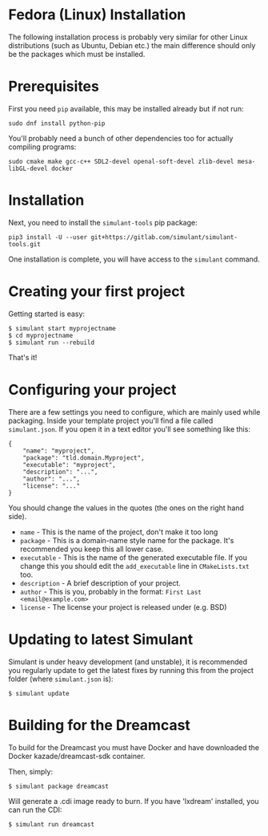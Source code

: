 
# Fedora (Linux) Installation

The following installation process is probably very similar for other Linux distributions (such as Ubuntu, Debian etc.) the main difference should
only be the packages which must be installed.

# Prerequisites

First you need `pip` available, this may be installed already but if not run:

```
sudo dnf install python-pip
```

You'll probably need a bunch of other dependencies too for actually compiling programs:

```
sudo cmake make gcc-c++ SDL2-devel openal-soft-devel zlib-devel mesa-libGL-devel docker
```

# Installation

Next, you need to install the `simulant-tools` pip package:

```
pip3 install -U --user git+https://gitlab.com/simulant/simulant-tools.git
```

One installation is complete, you will have access to the `simulant` command.


# Creating your first project

Getting started is easy:

```
$ simulant start myprojectname
$ cd myprojectname
$ simulant run --rebuild
```

That's it!

# Configuring your project

There are a few settings you need to configure, which are mainly used while packaging. Inside
your template project you'll find a file called `simulant.json`. If you open it in a text editor
you'll see something like this:

```
{
    "name": "myproject",
    "package": "tld.domain.Myproject",
    "executable": "myproject",
    "description": "...",
    "author": "...",
    "license": "..."
}
```

You should change the values in the quotes (the ones on the right hand side).

 - `name` - This is the name of the project, don't make it too long
 - `package` - This is a domain-name style name for the package. It's recommended you keep this
 all lower case.
 - `executable` - This is the name of the generated executable file. If you change this you 
 should edit the `add_executable` line in `CMakeLists.txt` too.
 - `description` - A brief description of your project.
 - `author` - This is you, probably in the format: `First Last <email@example.com>`
 - `license` - The license your project is released under (e.g. BSD)


# Updating to latest Simulant

Simulant is under heavy development (and unstable), it is recommended you regularly update to get the latest fixes by running this from the project folder (where `simulant.json` is):

```
$ simulant update
```

# Building for the Dreamcast

To build for the Dreamcast you must have Docker and have downloaded the Docker kazade/dreamcast-sdk container.

Then, simply:

```
$ simulant package dreamcast
```

Will generate a .cdi image ready to burn. If you have 'lxdream' installed, you can run the CDI:

```
$ simulant run dreamcast
```
